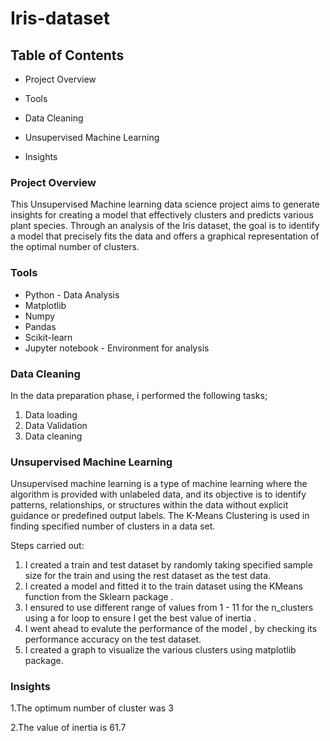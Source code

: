 # Iris-dataset


## Table of Contents
  - Project Overview

  - Tools

  - Data Cleaning

  - Unsupervised Machine Learning

  - Insights

### Project Overview
This Unsupervised Machine learning data science project aims to generate insights for creating a model that effectively clusters and predicts various plant species. Through an analysis of the Iris dataset, the goal is to identify a model that precisely fits the data and offers a graphical representation of the optimal number of clusters.

### Tools
 - Python - Data Analysis
 - Matplotlib
 - Numpy
 - Pandas
 - Scikit-learn
 - Jupyter notebook - Environment for analysis

### Data Cleaning
In the data preparation phase, i performed the following tasks;

1. Data loading
2. Data Validation
3. Data cleaning

### Unsupervised Machine Learning
Unsupervised machine learning is a type of machine learning where the algorithm is provided with unlabeled data, and its objective is to identify patterns, relationships, or structures within the data without explicit guidance or predefined output labels. The K-Means Clustering is used in finding specified number of clusters in a data set.

Steps carried out:
   1. I created a train and test dataset by randomly taking specified sample size for the train and using the rest dataset as the test data.
   2. I created a  model and fitted it to the train dataset using the KMeans function from the Sklearn package .
   3. I ensured to use different range of values from 1 - 11 for the n_clusters using a for loop to ensure I get the best value of inertia .
   4. I went ahead to evalute the performance of the model , by checking its performance accuracy on the test dataset.
   5. I created a graph to visualize the various clusters using matplotlib package.

### Insights

1.The optimum number of cluster was 3

2.The value of inertia is 61.7


